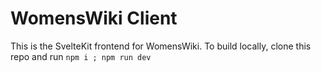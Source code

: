 # WomensWiki Client
This is the SvelteKit frontend for WomensWiki.
To build locally, clone this repo and run `npm i ; npm run dev`